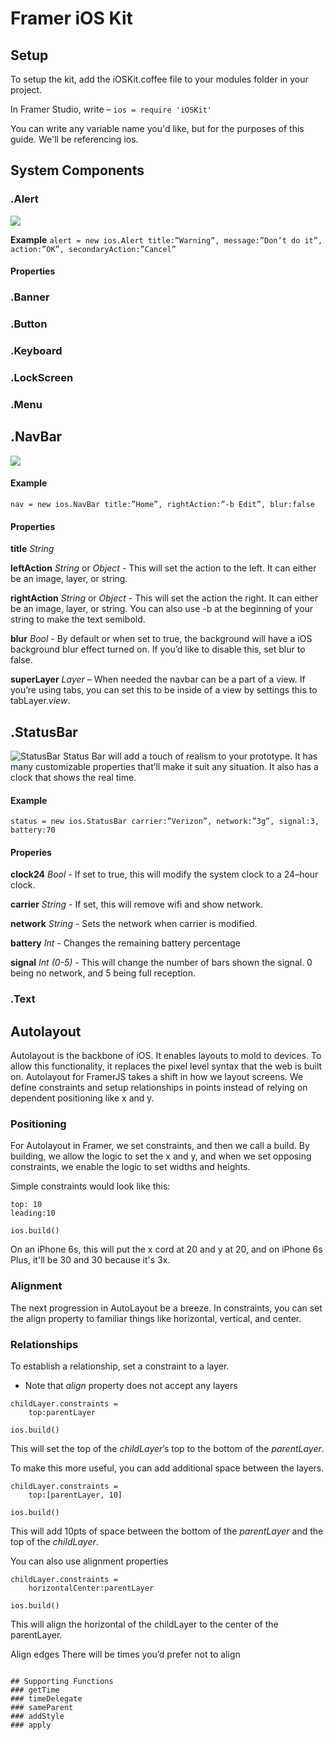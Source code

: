 # Framer iOS Kit

## Setup
To setup the kit, add the iOSKit.coffee file to your modules folder in your project. 

In Framer Studio, write – 
```ios = require 'iOSKit' ```

You can write any variable name you'd like, but for the purposes of this guide. We'll be referencing ios. 

## System Components

### .Alert 
![](https://dl.dropboxusercontent.com/u/143270556/Screenshot%202016-03-04%2014.26.26.png)

**Example**
```alert = new ios.Alert title:”Warning”, message:”Don’t do it”, action:”OK”, secondaryAction:”Cancel”```

#### Properties

 
### .Banner

### .Button

### .Keyboard

### .LockScreen

### .Menu

## .NavBar
![](https://dl.dropboxusercontent.com/u/143270556/Screenshot%202016-03-09%2015.39.48.png)

#### Example

```nav = new ios.NavBar title:”Home”, rightAction:”-b Edit”, blur:false```

#### Properties

**title** *String* 

**leftAction** *String* or *Object* - This will set the action to the left. It can either be an image, layer, or string. 

**rightAction** *String* or *Object* - This will set the action the right. It can either be an image, layer, or string. You can also use -b at the beginning of your string to make the text semibold. 

**blur** *Bool* - By default or when set to true, the background will have a iOS background blur effect turned on. If you’d like to disable this, set blur to false.

**superLayer** *Layer* – When needed the navbar can be a part of a view. If you’re using tabs, you can set this to be inside of a view by settings this to tabLayer.*view*.

## .StatusBar
![StatusBar](https://dl.dropboxusercontent.com/u/143270556/Screenshot%202016-03-09%2015.34.00.png)
Status Bar will add a touch of realism to your prototype. It has  many customizable properties that’ll make it suit any situation. It also has a clock that shows the real time. 

#### Example
```status = new ios.StatusBar carrier:”Verizon”, network:”3g”, signal:3, battery:70```

#### Properies
**clock24** *Bool* - If set to true, this will modify the system clock to a 24–hour clock. 

**carrier** *String* - If set, this will remove wifi and show network. 

**network** *String* - Sets the network when carrier is modified. 

**battery** *Int* - Changes the remaining battery percentage

**signal**  *Int (0-5)* - This will change the number of bars shown  the signal. 0 being no network, and 5 being full reception.  
  
### .Text

## Autolayout 
Autolayout is the backbone of iOS. It enables layouts to mold to devices. To allow this functionality, it replaces the pixel level syntax that the web is built on. Autolayout for FramerJS takes a shift in how we layout screens. We define constraints and setup relationships in points instead of relying on dependent positioning like x and y.

### Positioning

For Autolayout in Framer, we set constraints, and then we call a build. By building, we allow the logic to set the x and y, and when we set opposing constraints, we enable the logic to set widths and heights.

Simple constraints would look like this: 

```layer.constraints =
top: 10
leading:10

ios.build()
```

On an iPhone 6s, this will put the x cord at 20 and y at 20, and on iPhone 6s Plus, it'll be 30 and 30 because it's 3x. 

### Alignment
The next progression in AutoLayout be a breeze. In constraints, you can set the align property to familiar things like horizontal, vertical, and center.

### Relationships
To establish a relationship, set a constraint to a layer. 
* Note that *align* property does not accept any layers

```
childLayer.constraints = 
	top:parentLayer
	
ios.build()	
```

This will set the top of the *childLayer*’s top to the bottom of the *parentLayer*.

To make this more useful, you can add additional space between the layers.

```
childLayer.constraints = 
	top:[parentLayer, 10]
	
ios.build()	

```

This will add 10pts of space between the bottom of the *parentLayer* and the top of the *childLayer*.

You can also use alignment properties

``` 
childLayer.constraints = 
	horizontalCenter:parentLayer

ios.build()
```

This will align the horizontal of the childLayer to the center of the parentLayer. 

Align edges
There will be times you’d prefer not to align 
```

## Supporting Functions
### getTime
### timeDelegate
### sameParent
### addStyle
### apply